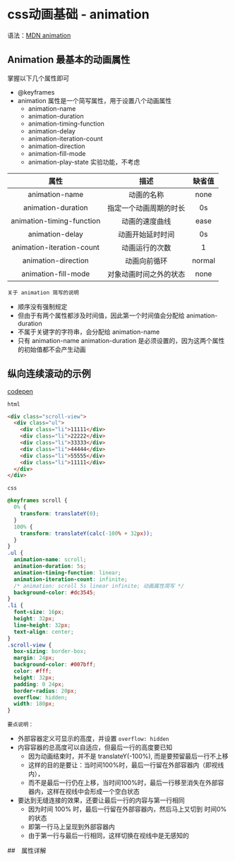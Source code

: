 # css动画基础 - animation

语法：[MDN animation](https://developer.mozilla.org/zh-CN/docs/Web/CSS/animation)

## Animation 最基本的动画属性

掌握以下几个属性即可

- @keyframes
- animation 属性是一个简写属性，用于设置八个动画属性
  - animation-name
  - animation-duration
  - animation-timing-function
  - animation-delay
  - animation-iteration-count
  - animation-direction
  - animation-fill-mode
  - animation-play-state 实验功能，不考虑



|属性                      | 描述             |  缺省值        |
|:-----------------------:|:----------------:|:-------------:| 
|animation-name           |动画的名称          |  none        |
|animation-duration       |指定一个动画周期的时长|   0s         |
|animation-timing-function|动画的速度曲线       |  ease        |
|animation-delay          |动画开始延时时间     |    0s         |
|animation-iteration-count|动画运行的次数       |    1         |
|animation-direction      |动画向前循环         | normal       |
|animation-fill-mode      |对象动画时间之外的状态|    none       |


`关于 animation 简写的说明 `

- 顺序没有强制规定
- 但由于有两个属性都涉及时间值，因此第一个时间值会分配给 animation-duration
- 不属于关键字的字符串，会分配给 animation-name
- 只有 animation-name animation-duration 是必须设置的，因为这两个属性的初始值都不会产生动画

## 纵向连续滚动的示例

[codepen](https://codepen.io/qingfengwuyou/pen/VwpBxYO)

`html`

```html
<div class="scroll-view">
  <div class="ul">
    <div class="li">11111</div>
    <div class="li">22222</div>
    <div class="li">33333</div>
    <div class="li">44444</div>
    <div class="li">55555</div>
    <div class="li">11111</div>
  </div>
</div>
```

`css`

```css
@keyframes scroll {
  0% {
    transform: translateY(0);
  }
  100% {
    transform: translateY(calc(-100% + 32px));
  }
}
.ul {
  animation-name: scroll;
  animation-duration: 5s;
  animation-timing-function: linear;
  animation-iteration-count: infinite;
  /* animation: scroll 5s linear infinite; 动画属性简写 */
  background-color: #dc3545;
}
.li {
  font-size: 16px;
  height: 32px;
  line-height: 32px;
  text-align: center;
}
.scroll-view {
  box-sizing: border-box;
  margin: 24px;
  background-color: #007bff;
  color: #fff;
  height: 32px;
  padding: 0 24px;
  border-radius: 20px;
  overflow: hidden;
  width: 180px;
}
```

`要点说明：`

- 外部容器定义可显示的高度，并设置 `overflow: hidden`
- 内容容器的总高度可以自适应，但最后一行的高度要已知
  + 因为动画结束时，并不是 translateY(-100%), 而是要预留最后一行不上移
  + 这样的目的是要让：当时间100%时，最后一行留在外部容器内（即视线内），
  + 而不是最后一行仍在上移，当时间100%时，最后一行移至消失在外部容器内，这样在视线中会形成一个空白状态
- 要达到无缝连接的效果，还要让最后一行的内容与第一行相同
  + 因为时间 100% 时，最后一行留在外部容器内，然后马上又切到 时间0% 的状态
  + 即第一行马上呈现到外部容器内
  + 由于第一行与最后一行相同，这样切换在视线中是无感知的

##　属性详解

